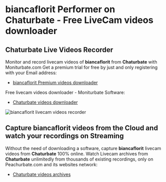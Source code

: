 # biancaflorit Performer on Chaturbate - Free LiveCam videos downloader

## Chaturbate Live Videos Recorder

Monitor and record livecam videos of **biancaflorit** from **Chaturbate** with Moniturbate.com
Get a premium trial for free by just and only registering with your Email address:
* [biancaflorit Premium videos downloader](https://moniturbate.com/request-demo-licence-key.html)

Free livecam videos downloader - Moniturbate Software:
* [Chaturbate videos downloader](https://moniturbate.com/moniturbate-download-software.html)

![biancaflorit livecam videos recorder](https://peachurnet.com/templates/moniturbate-software.png)


## Capture biancaflorit videos from the Cloud and watch your recordings on Streaming

Without the need of downloading a software, capture **biancaflorit** livecam videos from **Chaturbate** 100% online.
Watch Livecam archives from **Chaturbate** unlimitedly from thousands of existing recordings, only on Peachurbate.com and its websites network:
* [Chaturbate videos archives](https://peachurnet.com/)